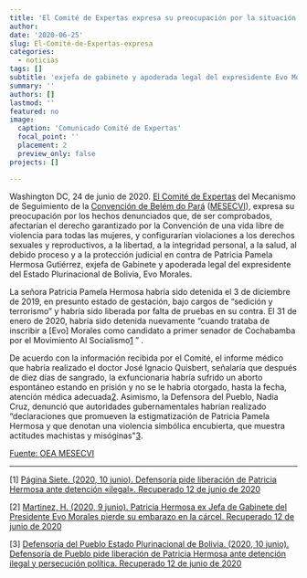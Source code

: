 ```yaml
---
title: 'El Comité de Expertas expresa su preocupación por la situación de Patricia Pamela Hermosa'
author: 
date: '2020-06-25'
slug: El-Comité-de-Expertas-expresa
categories:
  - noticias
tags: []
subtitle: 'exjefa de gabinete y apoderada legal del expresidente Evo Morales'
summary: ''
authors: []
lastmod: ''
featured: no
image:
  caption: 'Comunicado Comité de Expertas'
  focal_point: ''
  placement: 2
  preview_only: false
projects: []

---
```


Washington DC, 24 de junio de 2020. [El Comité de Expertas](http://www.oas.org/es/mesecvi/Expertas.asp) del Mecanismo de Seguimiento de la [Convención de Belém do Pará](http://www.oas.org/es/mesecvi/docs/BelemDoPara-ESPANOL.pdf) ([MESECVI](http://www.oas.org/es/mesecvi/nosotros.asp)), expresa su preocupación por los hechos denunciados que, de ser comprobados, afectarían el derecho garantizado por la Convención de una vida libre de violencia para todas las mujeres, y configurarían violaciones a los derechos sexuales y reproductivos, a la libertad, a la integridad personal, a la salud, al debido proceso y a la protección judicial en contra de Patricia Pamela Hermosa Gutiérrez, exjefa de Gabinete y apoderada legal del expresidente del Estado Plurinacional de Bolivia, Evo Morales.

La señora Patricia Pamela Hermosa habría sido detenida el 3 de diciembre de 2019, en presunto estado de gestación, bajo cargos de “sedición y terrorismo” y habría sido liberada por falta de pruebas en su contra. El 31 de enero de 2020, habría sido detenida nuevamente “cuando trataba de inscribir a [Evo] Morales como candidato a primer senador de Cochabamba por el Movimiento Al Socialismo[1](#1) ” . 

De acuerdo con la información recibida por el Comité, el informe médico que habría realizado el doctor José Ignacio Quisbert, señalaría que después de diez días de sangrado, la exfuncionaria habría sufrido un aborto espontáneo estando en prisión y no se le habría otorgado, hasta la fecha, atención médica adecuada[2](#2). Asimismo, la Defensora del Pueblo, Nadia Cruz, denunció que autoridades gubernamentales habrían realizado “declaraciones que promueven la estigmatización de Patricia Pamela Hermosa y que denotan una violencia simbólica encubierta, que muestra actitudes machistas y misóginas"[3](#3).

<a class="js-github-release" href="https://mailchi.mp/oas/comit-de-expertas-expresa-preocupacin-por-la-situacin-de-patricia-pamela-hermosa-en-bolivia-1115932" target="_blank"> Fuente: OEA MESECVI</a>

---

[<a name="1"></a>1] [Página Siete. (2020, 10 junio). Defensoría pide liberación de Patricia Hermosa ante detención «ilegal». Recuperado 12 de junio de 2020](https://www.paginasiete.bo/sociedad/2020/6/10/defensoria-pide-liberacion-de-patricia-hermosa-ante-detencion-ilegal-258043.html)


[<a name="2"></a>2] [Martinez, H. (2020, 9 junio). Patricia Hermosa ex Jefa de Gabinete del Presidente Evo Morales pierde su embarazo en la cárcel. Recuperado 12 de junio de 2020](https://www.sinmordazadigital.com/2020/06/09/patricia-hermosa-ex-jefa-de-gabinete-del-presidente-evo-morales-pierde-su-embarazo-en-la-carcel/)


[<a name="3"></a>3] [Defensoría del Pueblo Estado Plurinacional de Bolivia. (2020, 10 junio). Defensoría de Pueblo pide liberación de Patricia Hermosa ante detención ilegal y persecución política. Recuperado 12 de junio de 2020](https://www.defensoria.gob.bo/noticias/defensoria-de-pueblo-pide-liberacion-de-patricia-hermosa-ante-detencion-ilegal-y-persecucion-politica)